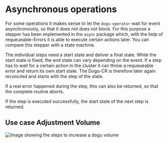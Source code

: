 # Asynchronous operations

For some operations it makes sense to let the `dogu-operator` wait for event asynchronously, so that it does not
does not block. For this purpose a stepper has been implemented in the `async` package which, with the help of requeueable-Errors
it is able to execute certain actions later. You can compare this stepper with a state machine.

The individual steps need a start state and deliver a final state. While the start state is fixed, the end state 
can vary depending on the event. If a step has to wait for a certain action in the cluster it can throw a
requeueable error and return its own start state. The Dogu-CR is therefore later again
reconciled and starts with the step of the state.

If a real error happened during the step, this can also be returned, so that the complete routine
aborts.

If the step is executed successfully, the start state of the next step is returned.

## Use case Adjustment Volume

![Image showing the steps to increase a dogu volume](figures/async_stepper.png)
